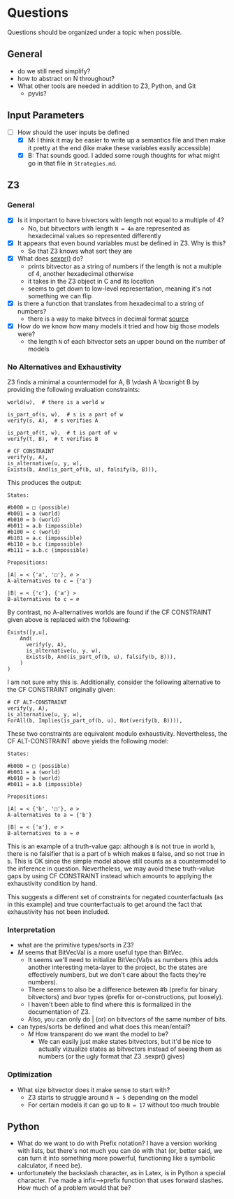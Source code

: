 # Questions

Questions should be organized under a topic when possible.

## General

- do we still need simplify?
- how to abstract on N throughout?
- What other tools are needed in addition to Z3, Python, and Git
  - pyvis?

## Input Parameters

- [ ] How should the user inputs be defined
  - [x] M: I think it may be easier to write up a semantics file and then make it pretty at the end (like make these variables easily accessible)
  - [x] B: That sounds good. I added some rough thoughts for what might go in that file in `Strategies.md`.

## Z3

### General

- [x] Is it important to have bivectors with length not equal to a multiple of 4?
  - No, but bitvectors with length `N = 4m` are represented as hexadecimal values so represented differently
- [x] It appears that even bound variables must be defined in Z3. Why is this?
  - So that Z3 knows what sort they are
- [x] What does [sexpr()](https://z3prover.github.io/api/html/classz3py_1_1_ast_ref.html#ab41c56f8b1c61ace1b28a163103d86b4) do?
  - prints bitvector as a string of numbers if the length is not a multiple of 4, another hexadecimal otherwise
  - it takes in the Z3 object in C and its location
  - seems to get down to low-level representation, meaning it's not something we can flip
- [x] is there a function that translates from hexadecimal to a string of numbers?
  - there is a way to make bitvecs in decimal format [source](https://microsoft.github.io/z3guide/docs/theories/Bitvectors/)
- [x] How do we know how many models it tried and how big those models were?
  - the length `N` of each bitvector sets an upper bound on the number of models

### No Alternatives and Exhaustivity

Z3 finds a minimal a countermodel for A, B \vdash A \boxright B by providing the following evaluation constraints:

    world(w),  # there is a world w

    is_part_of(s, w),  # s is a part of w
    verify(s, A),  # s verifies A

    is_part_of(t, w),  # t is part of w
    verify(t, B),  # t verifies B

    # CF CONSTRAINT      
    verify(y, A),
    is_alternative(u, y, w),
    Exists(b, And(is_part_of(b, u), falsify(b, B))),

This produces the output:

    States:

    #b000 = □ (possible)
    #b001 = a (world)
    #b010 = b (world)
    #b011 = a.b (impossible)
    #b100 = c (world)
    #b101 = a.c (impossible)
    #b110 = b.c (impossible)
    #b111 = a.b.c (impossible)

    Propositions:

    |A| = < {'a', '□'}, ∅ >
    A-alternatives to c = {'a'}

    |B| = < {'c'}, {'a'} >
    B-alternatives to c = ∅

By contrast, no A-alternatives worlds are found if the CF CONSTRAINT given above is replaced with the following:

    Exists([y,u],
        And(
          verify(y, A),
          is_alternative(u, y, w),
          Exists(b, And(is_part_of(b, u), falsify(b, B))),
        )
    )

I am not sure why this is. 
Additionally, consider the following alternative to the CF CONSTRAINT originally given:

    # CF ALT-CONSTRAINT      
    verify(y, A),
    is_alternative(u, y, w),
    ForAll(b, Implies(is_part_of(b, u), Not(verify(b, B)))),

These two constraints are equivalent modulo exhaustivity.
Nevertheless, the CF ALT-CONSTRAINT above yields the following model:

    States:

    #b000 = □ (possible)
    #b001 = a (world)
    #b010 = b (world)
    #b011 = a.b (impossible)

    Propositions:

    |A| = < {'b', '□'}, ∅ >
    A-alternatives to a = {'b'}

    |B| = < {'a'}, ∅ >
    B-alternatives to a = ∅

This is an example of a truth-value gap: although `B` is not true in world `b`, there is no falsifier that is a part of `b` which makes `B` false, and so not true in `b`.
This is OK since the simple model above still counts as a countermodel to the inference in question.
Nevertheless, we may avoid these truth-value gaps by using CF CONSTRAINT instead which amounts to applying the exhaustivity condition by hand.

This suggests a different set of constraints for negated counterfactuals (as in this example) and true counterfactuals to get around the fact that exhaustivity has not been included.

### Interpretation

- what are the primitive types/sorts in Z3?
- _M_ seems that BitVecVal is a more useful type than BitVec.
  - It seems we'll need to initialize BitVec(Val)s as numbers (this adds another interesting meta-layer to the project, bc the states are effectively numbers, but we don't care about the facts they're numbers).
  - There seems to also be a difference betewen #b (prefix for binary bitvectors) and bvor types (prefix for or-constructions, put loosely).
  - I haven't been able to find where this is formalized in the documentation of Z3.
  - Also, you can only do | (or) on bitvectors of the same number of bits.
- can types/sorts be defined and what does this mean/entail?
  - _M_ How transparent do we want the model to be?
    - We can easily just make states bitvectors, but it'd be nice to actually vizualize states as bitvectors instead of seeing them as numbers (or the ugly format that Z3 .sexpr() gives)

### Optimization

- What size bitvector does it make sense to start with?
  - Z3 starts to struggle around `N = 5` depending on the model
  - For certain models it can go up to `N = 17` without too much trouble

## Python

- What do we want to do with Prefix notation? I have a version working with lists, but there's not much you can do with that (or, better said, we can turn it into something more powerful, functioning like a symbolic calculator, if need be).
- unfortunately the backslash character, as in Latex, is in Python a special character. I've made a infix-->prefix function that uses forward slashes. How much of a problem would that be?
